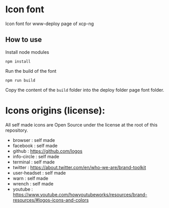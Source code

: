 # Icon font

Icon font for www-deploy page of xcp-ng

## How to use

Install node modules

```
npm install
```

Run the build of the font

```
npm run build
```

Copy the content of the `build` folder into the deploy folder page font folder.

# Icons origins (license):

All self made icons are Open Source under the license at the root of this repository.

- browser : self made
- facebook : self made
- github : https://github.com/logos
- info-circle : self made
- terminal : self made
- twitter : https://about.twitter.com/en/who-we-are/brand-toolkit
- user-headset : self made
- warn : self made
- wrench : self made
- youtube : https://www.youtube.com/howyoutubeworks/resources/brand-resources/#logos-icons-and-colors
